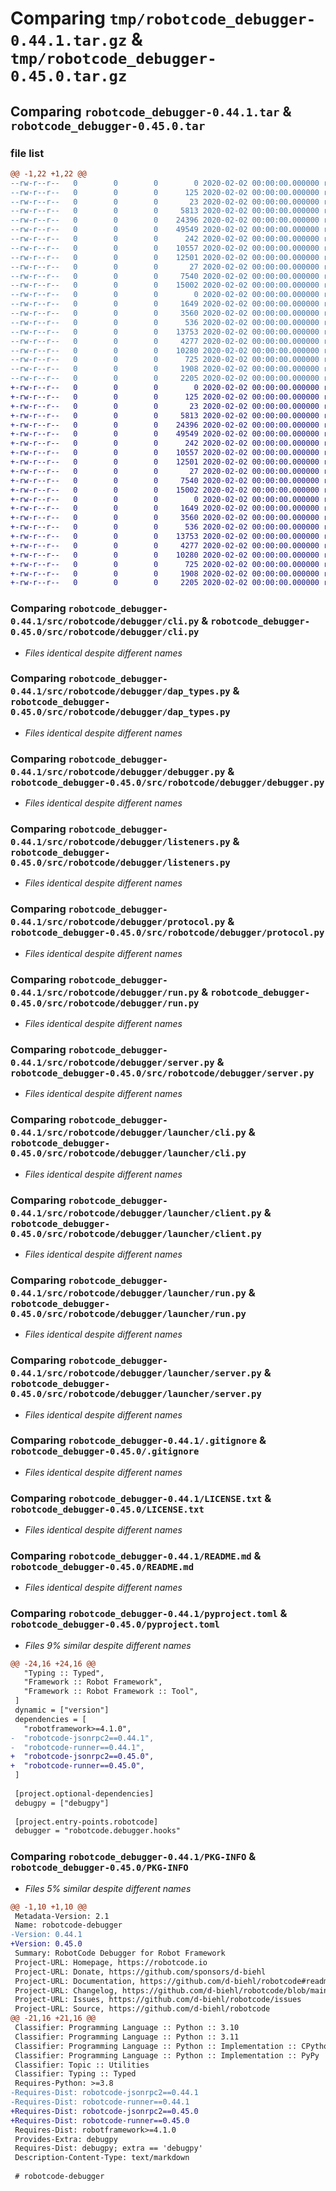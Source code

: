 # Comparing `tmp/robotcode_debugger-0.44.1.tar.gz` & `tmp/robotcode_debugger-0.45.0.tar.gz`

## Comparing `robotcode_debugger-0.44.1.tar` & `robotcode_debugger-0.45.0.tar`

### file list

```diff
@@ -1,22 +1,22 @@
--rw-r--r--   0        0        0        0 2020-02-02 00:00:00.000000 robotcode_debugger-0.44.1/src/robotcode/debugger/__init__.py
--rw-r--r--   0        0        0      125 2020-02-02 00:00:00.000000 robotcode_debugger-0.44.1/src/robotcode/debugger/__main__.py
--rw-r--r--   0        0        0       23 2020-02-02 00:00:00.000000 robotcode_debugger-0.44.1/src/robotcode/debugger/__version__.py
--rw-r--r--   0        0        0     5813 2020-02-02 00:00:00.000000 robotcode_debugger-0.44.1/src/robotcode/debugger/cli.py
--rw-r--r--   0        0        0    24396 2020-02-02 00:00:00.000000 robotcode_debugger-0.44.1/src/robotcode/debugger/dap_types.py
--rw-r--r--   0        0        0    49549 2020-02-02 00:00:00.000000 robotcode_debugger-0.44.1/src/robotcode/debugger/debugger.py
--rw-r--r--   0        0        0      242 2020-02-02 00:00:00.000000 robotcode_debugger-0.44.1/src/robotcode/debugger/hooks.py
--rw-r--r--   0        0        0    10557 2020-02-02 00:00:00.000000 robotcode_debugger-0.44.1/src/robotcode/debugger/listeners.py
--rw-r--r--   0        0        0    12501 2020-02-02 00:00:00.000000 robotcode_debugger-0.44.1/src/robotcode/debugger/protocol.py
--rw-r--r--   0        0        0       27 2020-02-02 00:00:00.000000 robotcode_debugger-0.44.1/src/robotcode/debugger/py.typed
--rw-r--r--   0        0        0     7540 2020-02-02 00:00:00.000000 robotcode_debugger-0.44.1/src/robotcode/debugger/run.py
--rw-r--r--   0        0        0    15002 2020-02-02 00:00:00.000000 robotcode_debugger-0.44.1/src/robotcode/debugger/server.py
--rw-r--r--   0        0        0        0 2020-02-02 00:00:00.000000 robotcode_debugger-0.44.1/src/robotcode/debugger/launcher/__init__.py
--rw-r--r--   0        0        0     1649 2020-02-02 00:00:00.000000 robotcode_debugger-0.44.1/src/robotcode/debugger/launcher/cli.py
--rw-r--r--   0        0        0     3560 2020-02-02 00:00:00.000000 robotcode_debugger-0.44.1/src/robotcode/debugger/launcher/client.py
--rw-r--r--   0        0        0      536 2020-02-02 00:00:00.000000 robotcode_debugger-0.44.1/src/robotcode/debugger/launcher/run.py
--rw-r--r--   0        0        0    13753 2020-02-02 00:00:00.000000 robotcode_debugger-0.44.1/src/robotcode/debugger/launcher/server.py
--rw-r--r--   0        0        0     4277 2020-02-02 00:00:00.000000 robotcode_debugger-0.44.1/.gitignore
--rw-r--r--   0        0        0    10280 2020-02-02 00:00:00.000000 robotcode_debugger-0.44.1/LICENSE.txt
--rw-r--r--   0        0        0      725 2020-02-02 00:00:00.000000 robotcode_debugger-0.44.1/README.md
--rw-r--r--   0        0        0     1908 2020-02-02 00:00:00.000000 robotcode_debugger-0.44.1/pyproject.toml
--rw-r--r--   0        0        0     2205 2020-02-02 00:00:00.000000 robotcode_debugger-0.44.1/PKG-INFO
+-rw-r--r--   0        0        0        0 2020-02-02 00:00:00.000000 robotcode_debugger-0.45.0/src/robotcode/debugger/__init__.py
+-rw-r--r--   0        0        0      125 2020-02-02 00:00:00.000000 robotcode_debugger-0.45.0/src/robotcode/debugger/__main__.py
+-rw-r--r--   0        0        0       23 2020-02-02 00:00:00.000000 robotcode_debugger-0.45.0/src/robotcode/debugger/__version__.py
+-rw-r--r--   0        0        0     5813 2020-02-02 00:00:00.000000 robotcode_debugger-0.45.0/src/robotcode/debugger/cli.py
+-rw-r--r--   0        0        0    24396 2020-02-02 00:00:00.000000 robotcode_debugger-0.45.0/src/robotcode/debugger/dap_types.py
+-rw-r--r--   0        0        0    49549 2020-02-02 00:00:00.000000 robotcode_debugger-0.45.0/src/robotcode/debugger/debugger.py
+-rw-r--r--   0        0        0      242 2020-02-02 00:00:00.000000 robotcode_debugger-0.45.0/src/robotcode/debugger/hooks.py
+-rw-r--r--   0        0        0    10557 2020-02-02 00:00:00.000000 robotcode_debugger-0.45.0/src/robotcode/debugger/listeners.py
+-rw-r--r--   0        0        0    12501 2020-02-02 00:00:00.000000 robotcode_debugger-0.45.0/src/robotcode/debugger/protocol.py
+-rw-r--r--   0        0        0       27 2020-02-02 00:00:00.000000 robotcode_debugger-0.45.0/src/robotcode/debugger/py.typed
+-rw-r--r--   0        0        0     7540 2020-02-02 00:00:00.000000 robotcode_debugger-0.45.0/src/robotcode/debugger/run.py
+-rw-r--r--   0        0        0    15002 2020-02-02 00:00:00.000000 robotcode_debugger-0.45.0/src/robotcode/debugger/server.py
+-rw-r--r--   0        0        0        0 2020-02-02 00:00:00.000000 robotcode_debugger-0.45.0/src/robotcode/debugger/launcher/__init__.py
+-rw-r--r--   0        0        0     1649 2020-02-02 00:00:00.000000 robotcode_debugger-0.45.0/src/robotcode/debugger/launcher/cli.py
+-rw-r--r--   0        0        0     3560 2020-02-02 00:00:00.000000 robotcode_debugger-0.45.0/src/robotcode/debugger/launcher/client.py
+-rw-r--r--   0        0        0      536 2020-02-02 00:00:00.000000 robotcode_debugger-0.45.0/src/robotcode/debugger/launcher/run.py
+-rw-r--r--   0        0        0    13753 2020-02-02 00:00:00.000000 robotcode_debugger-0.45.0/src/robotcode/debugger/launcher/server.py
+-rw-r--r--   0        0        0     4277 2020-02-02 00:00:00.000000 robotcode_debugger-0.45.0/.gitignore
+-rw-r--r--   0        0        0    10280 2020-02-02 00:00:00.000000 robotcode_debugger-0.45.0/LICENSE.txt
+-rw-r--r--   0        0        0      725 2020-02-02 00:00:00.000000 robotcode_debugger-0.45.0/README.md
+-rw-r--r--   0        0        0     1908 2020-02-02 00:00:00.000000 robotcode_debugger-0.45.0/pyproject.toml
+-rw-r--r--   0        0        0     2205 2020-02-02 00:00:00.000000 robotcode_debugger-0.45.0/PKG-INFO
```

### Comparing `robotcode_debugger-0.44.1/src/robotcode/debugger/cli.py` & `robotcode_debugger-0.45.0/src/robotcode/debugger/cli.py`

 * *Files identical despite different names*

### Comparing `robotcode_debugger-0.44.1/src/robotcode/debugger/dap_types.py` & `robotcode_debugger-0.45.0/src/robotcode/debugger/dap_types.py`

 * *Files identical despite different names*

### Comparing `robotcode_debugger-0.44.1/src/robotcode/debugger/debugger.py` & `robotcode_debugger-0.45.0/src/robotcode/debugger/debugger.py`

 * *Files identical despite different names*

### Comparing `robotcode_debugger-0.44.1/src/robotcode/debugger/listeners.py` & `robotcode_debugger-0.45.0/src/robotcode/debugger/listeners.py`

 * *Files identical despite different names*

### Comparing `robotcode_debugger-0.44.1/src/robotcode/debugger/protocol.py` & `robotcode_debugger-0.45.0/src/robotcode/debugger/protocol.py`

 * *Files identical despite different names*

### Comparing `robotcode_debugger-0.44.1/src/robotcode/debugger/run.py` & `robotcode_debugger-0.45.0/src/robotcode/debugger/run.py`

 * *Files identical despite different names*

### Comparing `robotcode_debugger-0.44.1/src/robotcode/debugger/server.py` & `robotcode_debugger-0.45.0/src/robotcode/debugger/server.py`

 * *Files identical despite different names*

### Comparing `robotcode_debugger-0.44.1/src/robotcode/debugger/launcher/cli.py` & `robotcode_debugger-0.45.0/src/robotcode/debugger/launcher/cli.py`

 * *Files identical despite different names*

### Comparing `robotcode_debugger-0.44.1/src/robotcode/debugger/launcher/client.py` & `robotcode_debugger-0.45.0/src/robotcode/debugger/launcher/client.py`

 * *Files identical despite different names*

### Comparing `robotcode_debugger-0.44.1/src/robotcode/debugger/launcher/run.py` & `robotcode_debugger-0.45.0/src/robotcode/debugger/launcher/run.py`

 * *Files identical despite different names*

### Comparing `robotcode_debugger-0.44.1/src/robotcode/debugger/launcher/server.py` & `robotcode_debugger-0.45.0/src/robotcode/debugger/launcher/server.py`

 * *Files identical despite different names*

### Comparing `robotcode_debugger-0.44.1/.gitignore` & `robotcode_debugger-0.45.0/.gitignore`

 * *Files identical despite different names*

### Comparing `robotcode_debugger-0.44.1/LICENSE.txt` & `robotcode_debugger-0.45.0/LICENSE.txt`

 * *Files identical despite different names*

### Comparing `robotcode_debugger-0.44.1/README.md` & `robotcode_debugger-0.45.0/README.md`

 * *Files identical despite different names*

### Comparing `robotcode_debugger-0.44.1/pyproject.toml` & `robotcode_debugger-0.45.0/pyproject.toml`

 * *Files 9% similar despite different names*

```diff
@@ -24,16 +24,16 @@
   "Typing :: Typed",
   "Framework :: Robot Framework",
   "Framework :: Robot Framework :: Tool",
 ]
 dynamic = ["version"]
 dependencies = [
   "robotframework>=4.1.0",
-  "robotcode-jsonrpc2==0.44.1",
-  "robotcode-runner==0.44.1",
+  "robotcode-jsonrpc2==0.45.0",
+  "robotcode-runner==0.45.0",
 ]
 
 [project.optional-dependencies]
 debugpy = ["debugpy"]
 
 [project.entry-points.robotcode]
 debugger = "robotcode.debugger.hooks"
```

### Comparing `robotcode_debugger-0.44.1/PKG-INFO` & `robotcode_debugger-0.45.0/PKG-INFO`

 * *Files 5% similar despite different names*

```diff
@@ -1,10 +1,10 @@
 Metadata-Version: 2.1
 Name: robotcode-debugger
-Version: 0.44.1
+Version: 0.45.0
 Summary: RobotCode Debugger for Robot Framework
 Project-URL: Homepage, https://robotcode.io
 Project-URL: Donate, https://github.com/sponsors/d-biehl
 Project-URL: Documentation, https://github.com/d-biehl/robotcode#readme
 Project-URL: Changelog, https://github.com/d-biehl/robotcode/blob/main/CHANGELOG.md
 Project-URL: Issues, https://github.com/d-biehl/robotcode/issues
 Project-URL: Source, https://github.com/d-biehl/robotcode
@@ -21,16 +21,16 @@
 Classifier: Programming Language :: Python :: 3.10
 Classifier: Programming Language :: Python :: 3.11
 Classifier: Programming Language :: Python :: Implementation :: CPython
 Classifier: Programming Language :: Python :: Implementation :: PyPy
 Classifier: Topic :: Utilities
 Classifier: Typing :: Typed
 Requires-Python: >=3.8
-Requires-Dist: robotcode-jsonrpc2==0.44.1
-Requires-Dist: robotcode-runner==0.44.1
+Requires-Dist: robotcode-jsonrpc2==0.45.0
+Requires-Dist: robotcode-runner==0.45.0
 Requires-Dist: robotframework>=4.1.0
 Provides-Extra: debugpy
 Requires-Dist: debugpy; extra == 'debugpy'
 Description-Content-Type: text/markdown
 
 # robotcode-debugger
```

